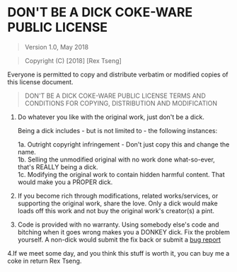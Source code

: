 # DON'T BE A DICK COKE-WARE PUBLIC LICENSE

> Version 1.0, May 2018

> Copyright (C) [2018] [Rex Tseng]
 
 Everyone is permitted to copy and distribute verbatim or modified
 copies of this license document.

> DON'T BE A DICK COKE-WARE PUBLIC LICENSE
> TERMS AND CONDITIONS FOR COPYING, DISTRIBUTION AND MODIFICATION

 1. Do whatever you like with the original work, just don't be a dick.

     Being a dick includes - but is not limited to - the following instances:

	 1a. Outright copyright infringement - Don't just copy this and change the name.  
	 1b. Selling the unmodified original with no work done what-so-ever, that's REALLY being a dick.  
	 1c. Modifying the original work to contain hidden harmful content. That would make you a PROPER dick.  

 2. If you become rich through modifications, related works/services, or supporting the original work,
 share the love. Only a dick would make loads off this work and not buy the original work's 
 creator(s) a pint.
 
 3. Code is provided with no warranty. Using somebody else's code and bitching when it goes wrong makes 
 you a DONKEY dick. Fix the problem yourself. A non-dick would submit the fix back or submit a [bug report](https://www.chiark.greenend.org.uk/~sgtatham/bugs.html)
 
 4.If we meet some day, and you think this stuff is worth it, you can buy me a coke in return Rex Tseng.
